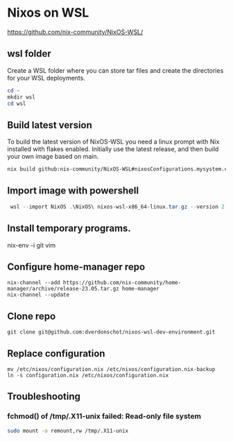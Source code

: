 # Nixos on WSL 

https://github.com/nix-community/NixOS-WSL/


## wsl folder
Create a WSL folder where you can store tar files and create the directories for your WSL deployments.

```powershell
cd ~
mkdir wsl
cd wsl
```

## Build latest version
To build the latest version of NixOS-WSL you need a linux prompt with Nix installed with flakes enabled.
Initially use the latest release, and then build your own image based on main.

```bash
nix build github:nix-community/NixOS-WSL#nixosConfigurations.mysystem.config.system.build.installer
```

## Import image with powershell

```powershell
 wsl --import NixOS .\NixOS\ nixos-wsl-x86_64-linux.tar.gz --version 2
```

## Install temporary programs.
nix-env -i git vim

## Configure home-manager repo

```
nix-channel --add https://github.com/nix-community/home-manager/archive/release-23.05.tar.gz home-manager
nix-channel --update
```

## Clone repo

```
git clone git@github.com:dverdonschot/nixos-wsl-dev-environment.git
```

## Replace configuration

```
mv /etc/nixos/configuration.nix /etc/nixos/configuration.nix-backup
ln -s configuration.nix /etc/nixos/configuration.nix 
```

## Troubleshooting

### fchmod() of /tmp/.X11-unix failed: Read-only file system

```bash
sudo mount -o remount,rw /tmp/.X11-unix
```
